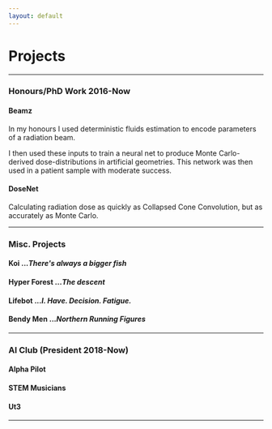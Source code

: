 ```yaml
---
layout: default
---
```


# Projects

___

### Honours/PhD Work 2016-Now

#### Beamz
In my honours I used deterministic fluids estimation to encode parameters of a radiation beam.

I then used these inputs to train a neural net to produce Monte Carlo-derived dose-distributions in artificial geometries.  This network was then used in a patient sample with moderate success.

#### DoseNet
Calculating radiation dose as quickly as Collapsed Cone Convolution, but as accurately as Monte Carlo.

___

### Misc. Projects

#### **Koi** ...*There's always a bigger fish*

#### **Hyper Forest** ...*The descent*

#### **Lifebot** ...*I. Have. Decision. Fatigue.*

#### **Bendy Men** ...*Northern Running Figures*

___

### AI Club \(President 2018-Now)

#### Alpha Pilot

#### STEM Musicians

#### Ut3

___
